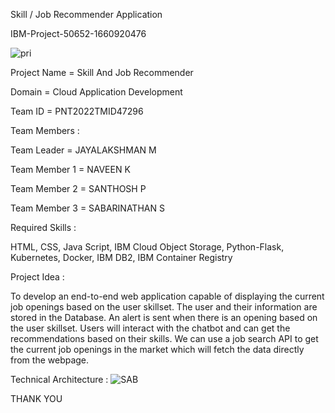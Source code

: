 Skill / Job Recommender Application

IBM-Project-50652-1660920476

![pri](https://user-images.githubusercontent.com/113616060/204318441-a008208e-327c-4e7b-b61e-c2847f199217.png)


Project Name	=   Skill And Job Recommender

Domain	  =  Cloud Application Development

Team ID   =	PNT2022TMID47296



Team Members :

Team Leader    =	JAYALAKSHMAN M

Team Member 1   =	NAVEEN K

Team Member 2	=   SANTHOSH P

Team Member 3	 =  SABARINATHAN S


Required Skills :

HTML, CSS, Java Script, IBM Cloud Object Storage, Python-Flask, Kubernetes, Docker, IBM DB2, IBM Container Registry


Project Idea :

To develop an end-to-end web application capable of displaying the current job openings based on the user skillset. The user and their information are stored in the Database. An alert is sent when there is an opening based on the user skillset. Users will interact with the chatbot and can get the recommendations based on their skills. We can use a job search API to get the current job openings in the market which will fetch the data directly from the webpage.

Technical Architecture :
![SAB](https://user-images.githubusercontent.com/113616060/204326162-e320b199-a100-4c3d-8286-ef93ddb5ee37.png)


THANK YOU




















